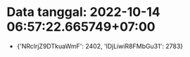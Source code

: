 # Data tanggal: 2022-10-14 06:57:22.665749+07:00

* {'NRclrjZ9DTkuaWmF': 2402, 'lDjLiwiR8FMbGu31': 2783}
